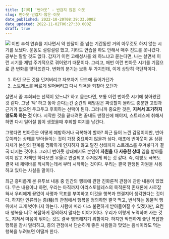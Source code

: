 ```yaml
---
title: [기록] ‘번아웃’ - 반갑지 않은 이웃
slug: 번아웃-반갑지-않은-이웃
date_published: 2022-10-20T08:39:33.000Z
date_updated: 2022-11-02T06:27:30.000Z
draft: true
---
```


![](__GHOST_URL__/content/images/2022/10/image.png)
이번 추석 연휴를 지나면서 약 한달이 좀 넘는 기간동안 거의 아무것도 하지 않는 시기를 보냈다. 운동도 설렁설렁 했고, 기타도 연습을 하도 안해서 매주 진도를 못나갔다. 공부는 말할 것도 없다. 갑자기 이런 고해성사를 왜 하느냐고 묻는다면, 나는 살면서 이런 시기를 제법 주기적으로 겪어왔기 때문이다. 그리고, 매번 이런 번아웃 시기를 기점으로 큰 변화를 맞닥뜨린다. 변화의 분기는 보통 두 가지인데, 이게 상당히 극단적이다.

1. 하던 모든 것을 던져버리고 자포자기 모드에 들어가던가
2. 스트레스를 빠르게 털어버리고 다시 의욕을 되찾아 오던가

살면서 좀 후회되는 선택이 있느냐? 하고 묻는다면, 보통 이런 번아웃 시기에 찾아왔던 것 같다. 그냥 ‘탁’ 하고 놓아 준다는건 순간의 해방감은 짜릿할지 몰라도 충분한 고민과 근거가 없으면 두고두고 후회하는 선택이 된다. 그러니까 중요한 것은, **지쳐서 포기하지 않도록 하는 것** 이다. 시작한 것을 끝내려면 끝내도 맨정신에 해야지, 스트레스에 취해서 하면 다시 일어설 힘이 생겼을때 후회할 여지를 남긴다.

그렇다면 번아웃은 어떻게 예방하거나 극복해야 할까? 최근 들어 느낀 감정이지만, 번아웃이라는 상태를 받아들이는 것이 가장 중요하지 않을까 싶다. 애초에 번아웃이 온 상황 자체가 본인의 한계를 명확하게 인지하지 않고 탈진 상태까지 스트레스를 우겨넣다가 결국 터지는 것이다. 그러니 번아웃 상태에서도 본인이 **자원을 다 사용한 상태** 임을 받아들이지 않고 자책만 하다보면 우울로 연결되고 주저앉게 되는 것 같다. 즉, 예방도 극복도 결국 내 체력바를 직시하는데서 부터 시작하는 것이다. 우리는 결국 한정된 자원을 사용하고 있다는 사실을 말이다.

최근 흥미롭게 본 유투브 내용 중 인간의 행복에 관한 진화론적 관점에 관한 내용이 있었다. 무슨 내용이냐 하면, 우리는 아직까지 아리스토텔레스의 목적론적 존재론에 사로잡혀서 우리에게 끝없이 사명과 목표를 부여하고 이것을 행복과 연결지어 생각한다는 것이다. 하지만 인류라는 종(種)의 관점에서 행복을 정의하면 결국 먹고, 번식하는 동물적 행위에서 크게 벗어나지 않는다. 사람에 따라 다소 불편하게 받아들여질 수 있겠지만, 요컨대 행복을 너무 복잡하게 정의하지 말자는 이야기이다. 우리가 이렇게 노력하며 사는 것도, 지쳐서 마음이 꺾이는 것도 결국 행복해지기 위함이다. 하지만 막연하게 좇던 복잡한 행복을 잠시 멀리하고, 종의 관점에서 단순하게 좋은 사람들과 맛있는 음식이라도 먹는 행복을 누려보면 어떨까 한다.
